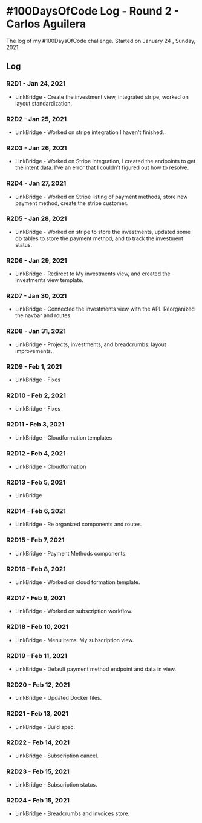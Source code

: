 # #100DaysOfCode Log - Round 2 - Carlos Aguilera

The log of my #100DaysOfCode challenge. Started on January 24 , Sunday, 2021.

## Log

### R2D1 - Jan 24, 2021

- LinkBridge - Create the investment view, integrated stripe, worked on layout standardization.

### R2D2 - Jan 25, 2021

- LinkBridge - Worked on stripe integration I haven't finished..

### R2D3 - Jan 26, 2021

- LinkBridge - Worked on Stripe integration, I created the endpoints to get the intent data. I've an error that I couldn't figured out how to resolve.
  
### R2D4 - Jan 27, 2021

- LinkBridge - Worked on Stripe listing of payment methods, store new payment method, create the stripe customer.
  
### R2D5 - Jan 28, 2021

- LinkBridge - Worked on stripe to store the investments, updated some db tables to store the payment method, and to track the investment status.

### R2D6 - Jan 29, 2021

- LinkBridge - Redirect to My investments view, and created the Investments view template. 

### R2D7 - Jan 30, 2021

- LinkBridge - Connected the investments view with the API. Reorganized the navbar and routes.

### R2D8 - Jan 31, 2021

- LinkBridge - Projects, investments, and breadcrumbs: layout improvements..
  
### R2D9 - Feb 1, 2021

- LinkBridge - Fixes
  
### R2D10 - Feb 2, 2021

- LinkBridge - Fixes
  
### R2D11 - Feb 3, 2021

- LinkBridge - Cloudformation templates
  
### R2D12 - Feb 4, 2021

- LinkBridge - Cloudformation  

### R2D13 - Feb 5, 2021

- LinkBridge   
  
### R2D14 - Feb 6, 2021

- LinkBridge - Re organized components and routes.  

### R2D15 - Feb 7, 2021

- LinkBridge - Payment Methods components.

### R2D16 - Feb 8, 2021

- LinkBridge - Worked on cloud formation template.

### R2D17 - Feb 9, 2021

- LinkBridge - Worked on subscription workflow.
  
### R2D18 - Feb 10, 2021

- LinkBridge - Menu items. My subscription view. 

### R2D19 - Feb 11, 2021

- LinkBridge - Default payment method endpoint and data in view.
  
### R2D20 - Feb 12, 2021

- LinkBridge - Updated Docker files.

### R2D21 - Feb 13, 2021

- LinkBridge - Build spec.
  
### R2D22 - Feb 14, 2021

- LinkBridge - Subscription cancel.

### R2D23 - Feb 15, 2021

- LinkBridge - Subscription status.

### R2D24 - Feb 15, 2021

- LinkBridge - Breadcrumbs and invoices store.
